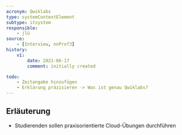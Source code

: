 ```yaml
---
acronym: Qwiklabs
type: systemContextElement
subtype: itsystem
responsible:
    - jlü
source:
    - [Interview, nnProf3]
history:
    v1:
        date: 2021-06-17
        comment: initially created

todo:
    - Zeitangabe hinzufügen
    - Erklärung präzisieren -> Was ist genau Qwiklabs?
---
```


## Erläuterung

* Studierenden sollen praxisorientierte Cloud-Übungen durchführen

